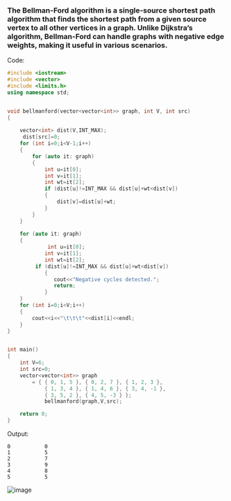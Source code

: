 ### The Bellman-Ford algorithm is a single-source shortest path algorithm that finds the shortest path from a given source vertex to all other vertices in a graph. Unlike Dijkstra’s algorithm, Bellman-Ford can handle graphs with negative edge weights, making it useful in various scenarios.
Code:
```cpp
#include <iostream>
#include <vector>
#include <limits.h>
using namespace std;


void bellmanford(vector<vector<int>> graph, int V, int src)
{
   
    vector<int> dist(V,INT_MAX);
     dist[src]=0;
    for (int i=0;i<V-1;i++)
    {
        for (auto it: graph)
        {
            int u=it[0];
            int v=it[1];
            int wt=it[2];
            if (dist[u]!=INT_MAX && dist[u]+wt<dist[v])
            {
                dist[v]=dist[u]+wt;
            }
        }
    }
    
    for (auto it: graph)
    {    
             int u=it[0];
            int v=it[1];
            int wt=it[2];
         if (dist[u]!=INT_MAX && dist[u]+wt<dist[v])
            {
               cout<<"Negative cycles detected.";
               return;
            }
    }
    for (int i=0;i<V;i++)
    {
        cout<<i<<"\t\t\t"<<dist[i]<<endl;
    }
}


int main()
{
    int V=6;
    int src=0;
    vector<vector<int>> graph
        = { { 0, 1, 5 }, { 0, 2, 7 }, { 1, 2, 3 },
            { 1, 3, 4 }, { 1, 4, 6 }, { 3, 4, -1 },
            { 3, 5, 2 }, { 4, 5, -3 } };
            bellmanford(graph,V,src);

    return 0;
}
```
Output:
```
0			0
1			5
2			7
3			9
4			8
5			5
```
![image](https://github.com/user-attachments/assets/46720278-9ddc-4915-a0d0-44ca68c18112)
